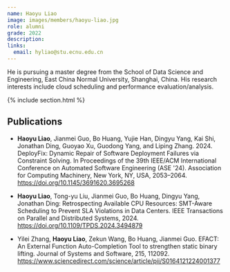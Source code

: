 ```yaml
---
name: Haoyu Liao
image: images/members/haoyu-liao.jpg
role: alumni
grade: 2022
description:
links:
  email: hyliao@stu.ecnu.edu.cn
---
```


He is pursuing a master degree from the School of Data Science and Engineering, East China Normal University, Shanghai, China. His research interests include cloud scheduling and performance evaluation/analysis.

{% include section.html %}

## Publications

- **Haoyu Liao**, Jianmei Guo, Bo Huang, Yujie Han, Dingyu Yang, Kai Shi, Jonathan Ding, Guoyao Xu, Guodong Yang, and Liping Zhang. 2024. DeployFix: Dynamic Repair of Software Deployment Failures via Constraint Solving. In Proceedings of the 39th IEEE/ACM International Conference on Automated Software Engineering (ASE '24). Association for Computing Machinery, New York, NY, USA, 2053–2064. https://doi.org/10.1145/3691620.3695268

- **Haoyu Liao**, Tong-yu Liu, Jianmei Guo, Bo Huang, Dingyu Yang, Jonathan Ding: Retrospecting Available CPU Resources: SMT-Aware Scheduling to Prevent SLA Violations in Data Centers. IEEE Transactions on Parallel and Distributed Systems, 2024. https://doi.org/10.1109/TPDS.2024.3494879


- Yilei Zhang, **Haoyu Liao**, Zekun Wang, Bo Huang, Jianmei Guo. EFACT: An External Function Auto-Completion Tool to strengthen static binary lifting. Journal of Systems and Software, 215, 112092. https://www.sciencedirect.com/science/article/pii/S0164121224001377
